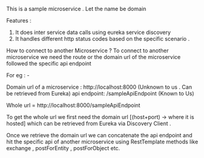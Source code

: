This is a sample microservice . Let the name be domain

Features : 
1. It does inter service data calls using  eureka service discovery
2. It handles different http status codes based on the specific scenario .


How to connect to another Microservice ?
 To connect to another microservice we need the route or the domain url of the microservice followed the specific api endpoint

 For eg : -

 Domain url of a microservice : http://localhost:8000 (Unknown to us . Can be retrieved from Eureka)
 api endpoint: /sampleApiEndpoint (Known to Us)

Whole url = http://localhost:8000/sampleApiEndpoint

To get the whole url we first need the domain url [(host+port) -> where it is hosted] which can be retrieved from Eureka via Discovery Client .

Once we retrieve the domain url we can concatenate the api endpoint and hit the specific api of another microservice using RestTemplate methods like exchange , postForEntity , postForObject etc.